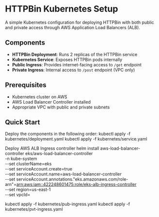 # HTTPBin Kubernetes Setup

A simple Kubernetes configuration for deploying HTTPBin with both public and private access through AWS Application Load Balancers (ALB).

## Components

- **HTTPBin Deployment**: Runs 2 replicas of the HTTPBin service
- **Kubernetes Service**: Exposes HTTPBin pods internally
- **Public Ingress**: Provides internet-facing access to `/get` endpoint
- **Private Ingress**: Internal access to `/post` endpoint (VPC only)

## Prerequisites

- Kubernetes cluster on AWS
- AWS Load Balancer Controller installed
- Appropriate VPC with public and private subnets

## Quick Start

Deploy the components in the following order: 
kubectl apply -f kubernetes/deployment.yaml
kubectl apply -f kubernetes/service.yaml

Deploy AWS ALB Ingress controller 
helm install aws-load-balancer-controller eks/aws-load-balancer-controller \
  -n kube-system \
  --set clusterName=eks \
  --set serviceAccount.create=true \
  --set serviceAccount.name=aws-load-balancer-controller \
  --set serviceAccount.annotations."eks\.amazonaws\.com/role-arn"=<arn:aws:iam::422248601475:role/eks-alb-ingress-controller> \
  --set region=us-east-1 \
  --set vpcId=<vpc-008db9330b2061942>

kubectl apply -f kubernetes/pub-ingress.yaml
kubectl apply -f kubernetes/pvt-ingress.yaml

